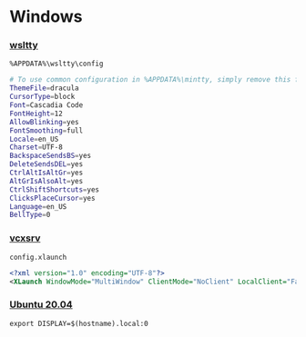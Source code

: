 # Windows
### [wsltty](https://github.com/mintty/wsltty)
`%APPDATA%\wsltty\config`
```sh
# To use common configuration in %APPDATA%\mintty, simply remove this file
ThemeFile=dracula
CursorType=block
Font=Cascadia Code
FontHeight=12
AllowBlinking=yes
FontSmoothing=full
Locale=en_US
Charset=UTF-8
BackspaceSendsBS=yes
DeleteSendsDEL=yes
CtrlAltIsAltGr=yes
AltGrIsAlsoAlt=yes
CtrlShiftShortcuts=yes
ClicksPlaceCursor=yes
Language=en_US
BellType=0
```
### [vcxsrv](https://sourceforge.net/projects/vcxsrv/)
`config.xlaunch`
```xml
<?xml version="1.0" encoding="UTF-8"?>
<XLaunch WindowMode="MultiWindow" ClientMode="NoClient" LocalClient="False" Display="0" LocalProgram="xcalc" RemoteProgram="xterm" RemotePassword="" PrivateKey="" RemoteHost="" RemoteUser="" XDMCPHost="" XDMCPBroadcast="False" XDMCPIndirect="False" Clipboard="True" ClipboardPrimary="True" ExtraParams="" Wgl="True" DisableAC="True" XDMCPTerminate="False"/>

```
### [Ubuntu 20.04](https://aka.ms/wslubuntu2004)
`export DISPLAY=$(hostname).local:0`

